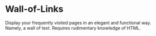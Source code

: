 # Wall-of-Links
Display your frequently visited pages in an elegant and functional way. Namely, a wall of text. Requires rudimentary knowledge of HTML. 
